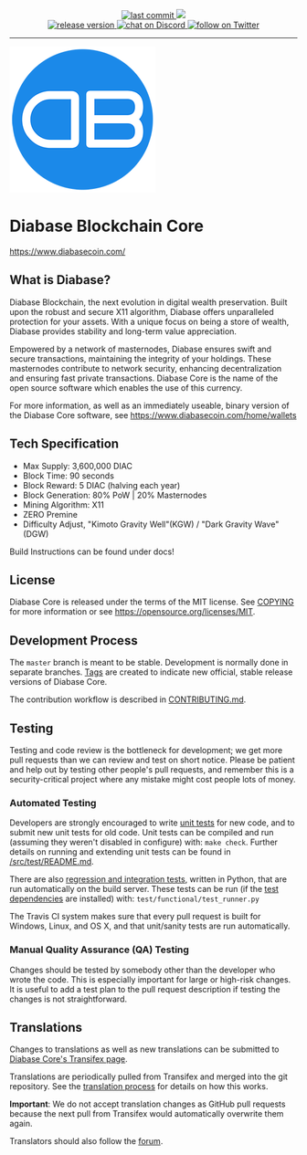 <p align="center">
    <a href="https://github.com/diabasecoin/diabase/">
        <img src="https://img.shields.io/github/last-commit/diabasecoin/diabase" alt="last commit">
    </a>
    <a href="https://github.com/diabasecoin/diabase/pulse" alt="Activity">
        <img src="https://img.shields.io/github/commit-activity/m/diabasecoin/diabase" />
    </a>
	<br/>
    <a href="https://github.com/diabasecoin/diabase/releases">
        <img src="https://img.shields.io/github/v/release/diabasecoin/diabase" alt="release version">
    </a>
    <a href="https://discord.gg/PeXejqAJBj">
        <img src="https://img.shields.io/discord/701937565929963581?logo=discord" alt="chat on Discord">
    </a>
    <a href="https://twitter.com/DiabaseCoin">
        <img src="https://img.shields.io/twitter/follow/DiabaseCoin?style=social&logo=twitter"
            alt="follow on Twitter">
    </a>
</p>


---

![](./share/pixmaps/diabase256.png)

Diabase Blockchain Core
===========================


https://www.diabasecoin.com/


What is Diabase?
-------------

Diabase Blockchain, the next evolution in digital wealth
preservation. Built upon the robust and secure X11 algorithm,
Diabase offers unparalleled protection for your assets. With
a unique focus on being a store of wealth, Diabase provides 
stability and long-term value appreciation.

Empowered by a network of masternodes, Diabase ensures swift
and secure transactions, maintaining the integrity of your
holdings. These masternodes contribute to network security,
enhancing decentralization and ensuring fast private transactions.
Diabase Core is the name of the open source software which enables
the use of this currency.

For more information, as well as an immediately useable, binary version of
the Diabase Core software, see https://www.diabasecoin.com/home/wallets

## Tech Specification
- Max Supply: 3,600,000 DIAC 
- Block Time: 90 seconds
- Block Reward: 5 DIAC (halving each year)
- Block Generation: 80% PoW | 20% Masternodes
- Mining Algorithm: X11
- ZERO Premine
- Difficulty Adjust, "Kimoto Gravity Well"(KGW) / "Dark Gravity Wave"(DGW)

Build Instructions can be found under docs!

License
-------

Diabase Core is released under the terms of the MIT license. See [COPYING](COPYING) for more
information or see https://opensource.org/licenses/MIT.

Development Process
-------------------

The `master` branch is meant to be stable. Development is normally done in separate branches.
[Tags](https://github.com/diabasecoin/diabase/tags) are created to indicate new official,
stable release versions of Diabase Core.

The contribution workflow is described in [CONTRIBUTING.md](CONTRIBUTING.md).

Testing
-------

Testing and code review is the bottleneck for development; we get more pull
requests than we can review and test on short notice. Please be patient and help out by testing
other people's pull requests, and remember this is a security-critical project where any mistake might cost people
lots of money.

### Automated Testing

Developers are strongly encouraged to write [unit tests](src/test/README.md) for new code, and to
submit new unit tests for old code. Unit tests can be compiled and run
(assuming they weren't disabled in configure) with: `make check`. Further details on running
and extending unit tests can be found in [/src/test/README.md](/src/test/README.md).

There are also [regression and integration tests](/test), written
in Python, that are run automatically on the build server.
These tests can be run (if the [test dependencies](/test) are installed) with: `test/functional/test_runner.py`

The Travis CI system makes sure that every pull request is built for Windows, Linux, and OS X, and that unit/sanity tests are run automatically.

### Manual Quality Assurance (QA) Testing

Changes should be tested by somebody other than the developer who wrote the
code. This is especially important for large or high-risk changes. It is useful
to add a test plan to the pull request description if testing the changes is
not straightforward.

Translations
------------

Changes to translations as well as new translations can be submitted to
[Diabase Core's Transifex page](https://www.transifex.com/projects/p/diabase/).

Translations are periodically pulled from Transifex and merged into the git repository. See the
[translation process](doc/translation_process.md) for details on how this works.

**Important**: We do not accept translation changes as GitHub pull requests because the next
pull from Transifex would automatically overwrite them again.

Translators should also follow the [forum](https://www.diabase.com/forum/topic/diabase-worldwide-collaboration.88/).

